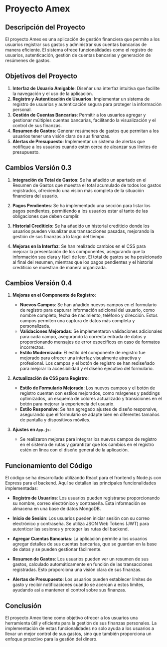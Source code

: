# Proyecto Amex

## Descripción del Proyecto

El proyecto Amex es una aplicación de gestión financiera que permite a los usuarios registrar sus gastos y administrar sus cuentas bancarias de manera eficiente. El sistema ofrece funcionalidades como el registro de usuarios, autenticación, gestión de cuentas bancarias y generación de resúmenes de gastos.

## Objetivos del Proyecto

1. **Interfaz de Usuario Amigable**: Diseñar una interfaz intuitiva que facilite la navegación y el uso de la aplicación.
2. **Registro y Autenticación de Usuarios**: Implementar un sistema de registro de usuarios y autenticación segura para proteger la información personal.
3. **Gestión de Cuentas Bancarias**: Permitir a los usuarios agregar y gestionar múltiples cuentas bancarias, facilitando la visualización y el control de sus finanzas.
4. **Resumen de Gastos**: Generar resúmenes de gastos que permitan a los usuarios tener una visión clara de sus finanzas.
5. **Alertas de Presupuesto**: Implementar un sistema de alertas que notifique a los usuarios cuando estén cerca de alcanzar sus límites de presupuesto.

## Cambios Versión 0.3

1. **Integración de Total de Gastos**: Se ha añadido un apartado en el Resumen de Gastos que muestra el total acumulado de todos los gastos registrados, ofreciendo una visión más completa de la situación financiera del usuario.

2. **Pagos Pendientes**: Se ha implementado una sección para listar los pagos pendientes, permitiendo a los usuarios estar al tanto de las obligaciones que deben cumplir.

3. **Historial Crediticio**: Se ha añadido un historial crediticio donde los usuarios pueden visualizar sus transacciones pasadas, mejorando la gestión de sus finanzas a lo largo del tiempo.

4. **Mejoras en la Interfaz**: Se han realizado cambios en el CSS para mejorar la presentación de los componentes, asegurando que la información sea clara y fácil de leer. El total de gastos se ha posicionado al final del resumen, mientras que los pagos pendientes y el historial crediticio se muestran de manera organizada.

## Cambios Versión 0.4

1. **Mejoras en el Componente de Registro**:
   - **Nuevos Campos**: Se han añadido nuevos campos en el formulario de registro para capturar información adicional del usuario, como nombre completo, fecha de nacimiento, teléfono y dirección. Estos campos permiten una captura de datos más completa y personalizada.
   - **Validaciones Mejoradas**: Se implementaron validaciones adicionales para cada campo, asegurando la correcta entrada de datos y proporcionando mensajes de error específicos en caso de formatos incorrectos.
   - **Estilo Modernizado**: El estilo del componente de registro fue mejorado para ofrecer una interfaz visualmente atractiva y profesional. Los campos y el botón de registro se han rediseñado para mejorar la accesibilidad y el diseño ejecutivo del formulario.

2. **Actualización de CSS para Registro**:
   - **Estilo de Formulario Mejorado**: Los nuevos campos y el botón de registro cuentan con estilos mejorados, como márgenes y paddings optimizados, un esquema de colores actualizado y transiciones en el botón para mejorar la experiencia del usuario.
   - **Estilo Responsive**: Se han agregado ajustes de diseño responsive, asegurando que el formulario se adapte bien en diferentes tamaños de pantalla y dispositivos móviles.

3. **Ajustes en `App.js`**:
   - Se realizaron mejoras para integrar los nuevos campos de registro en el sistema de rutas y garantizar que los cambios en el registro estén en línea con el diseño general de la aplicación.



## Funcionamiento del Código

El código se ha desarrollado utilizando React para el frontend y Node.js con Express para el backend. Aquí se detallan las principales funcionalidades implementadas:

- **Registro de Usuarios**: Los usuarios pueden registrarse proporcionando su nombre, correo electrónico y contraseña. Esta información se almacena en una base de datos MongoDB.

- **Inicio de Sesión**: Los usuarios pueden iniciar sesión con su correo electrónico y contraseña. Se utiliza JSON Web Tokens (JWT) para autenticar las sesiones y proteger las rutas del backend.

- **Agregar Cuentas Bancarias**: La aplicación permite a los usuarios agregar detalles de sus cuentas bancarias, que se guardan en la base de datos y se pueden gestionar fácilmente.

- **Resumen de Gastos**: Los usuarios pueden ver un resumen de sus gastos, calculado automáticamente en función de las transacciones registradas. Esto proporciona una visión clara de sus finanzas.

- **Alertas de Presupuesto**: Los usuarios pueden establecer límites de gasto y recibir notificaciones cuando se acercan a estos límites, ayudando así a mantener el control sobre sus finanzas.

## Conclusión

El proyecto Amex tiene como objetivo ofrecer a los usuarios una herramienta útil y eficiente para la gestión de sus finanzas personales. La implementación de estas funcionalidades no solo ayuda a los usuarios a llevar un mejor control de sus gastos, sino que también proporciona un enfoque proactivo para la gestión del dinero.

